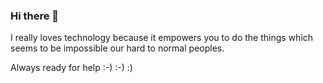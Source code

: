 ### Hi there 👋

<!--
**Rishabh062/Rishabh062** is a ✨ _special_ ✨ repository because its `README.md` (this file) appears on your GitHub profile.

Here are some ideas to get you started:

- 🔭 I’m currently working on ... Intresting Python Projects.
- 🌱 I’m currently learning ... Machine Learning,web development,Data Structures and Algorithms.
- 👯 I’m looking to collaborate with ...Peoples who are a fan of open sources and likes DsAlgo.
- 🤔 I’m looking for help with ...Experienced Developers and open source contributors.
- 💬 Ask me about ...Machine Learning,Web developments,Python.
- 📫 How to reach me: ...Through Twitter-https://twitter.com/Rishabh07147212 Youtube- https://www.youtube.com/results?search_query=talkwithrd Blogspot-https://talkwithrd.blogspot.com/

- 😄 Pronouns: ...He/Him/His
- ⚡ Fun fact: ... Always ready to explore.
-->I really loves technology because it empowers you to do the things which seems to be impossible our hard to normal peoples.
Always ready for help :-) :-) :)
